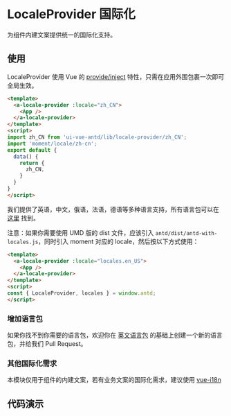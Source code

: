 # LocaleProvider 国际化

为组件内建文案提供统一的国际化支持。

## 使用

LocaleProvider 使用 Vue 的 [provide/inject](https://cn.vuejs.org/v2/api/#provide-inject) 特性，只需在应用外围包裹一次即可全局生效。

````html
<template>
  <a-locale-provider :locale="zh_CN">
    <App />
  </a-locale-provider>
</template>
<script>
import zh_CN from 'ui-vue-antd/lib/locale-provider/zh_CN';
import 'moment/locale/zh-cn';
export default {
  data() {
    return {
      zh_CN,
    }
  }
}
</script>
````

我们提供了英语，中文，俄语，法语，德语等多种语言支持，所有语言包可以在 [这里](https://github.com/vueComponent/ant-design/tree/master/components/locale-provider) 找到。

注意：如果你需要使用 UMD 版的 dist 文件，应该引入 `antd/dist/antd-with-locales.js`，同时引入 moment 对应的 locale，然后按以下方式使用：

````html
<template>
  <a-locale-provider :locale="locales.en_US">
    <App />
  </a-locale-provider>
</template>
<script>
const { LocaleProvider, locales } = window.antd;
</script>
````

### 增加语言包

如果你找不到你需要的语言包，欢迎你在 [英文语言包](https://github.com/vueComponent/ant-design/blob/master/components/locale-provider/en_US.js) 的基础上创建一个新的语言包，并给我们 Pull Request。

### 其他国际化需求

本模块仅用于组件的内建文案，若有业务文案的国际化需求，建议使用 [vue-i18n](https://github.com/kazupon/vue-i18n)

## 代码演示
